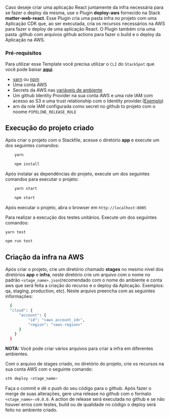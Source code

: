 Caso deseje criar uma aplicação React juntamente da infra necessária para se fazer o deploy da mesma, use o Plugin **deploy-aws** fornecido na Stack **matter-web-react**. Esse Plugin cria uma pasta infra no projeto com uma Aplicação CDK que, ao ser executada, cria os recursos necessários na AWS para fazer o deploy de uma aplicação React. O Plugin também cria uma pasta .github com arquivos github actions para fazer o build e o deploy da Aplicação na AWS.

### Pré-requisitos

Para utilizar esse Template você precisa utilizar o `CLI` do `StackSpot` que você pode baixar [**aqui**](https://stackspot.com.br/).

- [yarn](https://classic.yarnpkg.com/lang/en/docs/install/#mac-stable) ou [npm](https://nodejs.org/en/)
- Uma conta AWS
- Secrets da AWS nas [variáveis de ambiente](https://docs.aws.amazon.com/cli/latest/userguide/cli-configure-envvars.html#envvars-set)
- Um github Identity Provider na sua conta AWS e uma role IAM com acesso ao S3 e uma trust relationship com o Identity provider.([Exemplo](https://github.com/aws-actions/configure-aws-credentials#sample-iam-role-cloudformation-template))
- arn da role IAM configurada como secret no github to projeto com o noome `PIPELINE_RELEASE_ROLE`

## Execução do projeto criado

Após criar o projeto com o Stackfile, acesse o diretório **app** e execute um dos seguintes comandos:

```bash
    yarn
```

```bash
    npm install
```

Após instalar as dependências do projeto, execute um dos seguintes comandos para executar o projeto:

```bash
    yarn start
```

```bash
    npm start
```

Após executar o projeto, abra o browser em `http://localhost:8005`

Para realizar a execução dos testes unitários. Execute um dos seguintes comandos:

```bash
yarn test
```

```bash
npm run test
```

## Criação da infra na AWS

Após criar o projeto, crie um diretório chamado **stages** no mesmo nível dos diretórios **app** e **infra**, neste diretório crie um arquivo com o nome no padrão `<stage_name>.json`(recomendado com o nome do ambiente e conta aws que será feita a criação do recurso e o deploy da Aplicação. Exemplos: qa, staging, production, etc).
Neste arquivo preencha com as seguintes informações:

```bash
  {
  "cloud": {
      "account": {
          "id": "<aws_account_id>",
          "region": "<aws-region>"
      }
    }
  }
```

**NOTA:** Você pode criar vários arquivos para criar a infra em diferentes ambientes.

Com o arquivo de stages criado, no diretório do projeto, crie os recursos na sua conta AWS com o seguinte comando:

```bash
stk deploy <stage_name>
```

Faça o commit e dê o push do seu código para o github. Após fazer o merge de suas alterações, gere uma release no github com o formato `<stage_name>-v0.0.0`.
A action de release será executada no github e se não houver erros com testes, build ou de qualidade no código o deploy será feito no ambiente criado.
